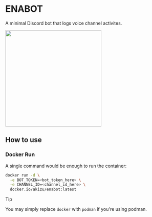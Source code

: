 # ENABOT
A minimal Discord bot that logs voice channel activites.

<img src="https://github.com/Yejia995/enabot/assets/70046367/412135f1-bbcc-49db-810a-fe8900903e3e" width="300">


## How to use
### Docker Run
A single command would be enough to run the container:

```bash
docker run -d \
  -e BOT_TOKEN=<bot_token_here> \
  -e CHANNEL_ID=<channel_id_here> \
  docker.io/akizu/enabot:latest
```

> [!TIP]
> You may simply replace `docker` with `podman` if you're using podman.
